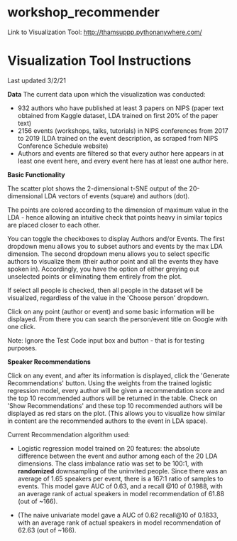 # workshop_recommender

Link to Visualization Tool: http://thamsuppp.pythonanywhere.com/

# Visualization Tool Instructions

Last updated 3/2/21

**Data**
The current data upon which the visualization was conducted:
- 932 authors who have published at least 3 papers on NIPS (paper text obtained from Kaggle dataset, LDA trained on first 20% of the paper text)
- 2156 events (workshops, talks, tutorials) in NIPS conferences from 2017 to 2019 (LDA trained on the event description, as scraped from NIPS Conference Schedule website)
- Authors and events are filtered so that every author here appears in at least one event here, and every event here has at least one author here.

**Basic Functionality**

The scatter plot shows the 2-dimensional t-SNE output of the 20-dimensional LDA vectors of events (square) and authors (dot).

The points are colored according to the dimension of maximum value in the LDA - hence allowing an intuitive check that points heavy in similar topics are placed closer to each other. 

You can toggle the checkboxes to display Authors and/or Events. The first dropdown menu allows you to subset authors and events by the max LDA dimension. The second dropdown menu allows you to select specific authors to visualize them (their author point and all the events they have spoken in). Accordingly, you have the option of either greying out unselected points or eliminating them entirely from the plot.

If select all people is checked, then all people in the dataset will be visualized, regardless of the value in the 'Choose person' dropdown.

Click on any point (author or event) and some basic information will be displayed. From there you can search the person/event title on Google with one click.

Note: Ignore the Test Code input box and button - that is for testing purposes.

**Speaker Recommendations**

Click on any event, and after its information is displayed, click the 'Generate Recommendations' button. Using the weights from the trained logistic regression model, every author will be given a recommendation score and the top 10 recommended authors will be returned in the table. Check on 'Show Recommendations' and these top 10 recommended authors will be displayed as red stars on the plot. (This allows you to visualize how similar in content are the recommended authors to the event in LDA space).

Current Recommendation algorithm used:
- Logistic regression model trained on 20 features: the absolute difference between the event and author among each of the 20 LDA dimensions. The class imbalance ratio was set to be 100:1, with **randomized** downsampling of the uninvited people.
Since there was an average of 1.65 speakers per event, there is a 167:1 ratio of samples to events. This model gave AUC of 0.63, and a recall @10 of 0.1988, with an average rank of actual speakers in model recommendation of 61.88 (out of ~166).

- (The naive univariate model gave a AUC of 0.62 recall@10 of 0.1833, with an average rank of actual speakers in model recommendation of 62.63 (out of ~166).


